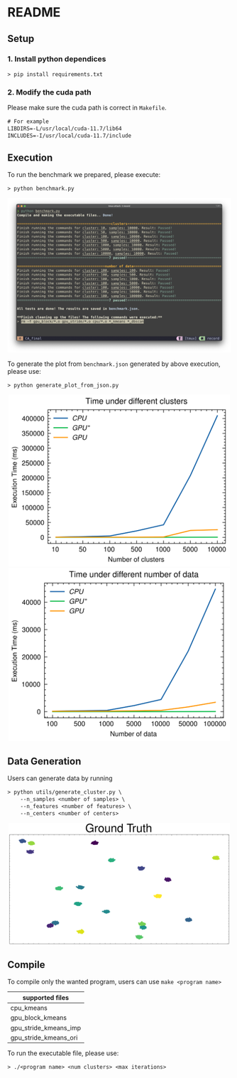 # README

## Setup

### 1. Install python dependices

```shell
> pip install requirements.txt
```

### 2. Modify the cuda path

Please make sure the cuda path is correct in `Makefile`.

```shell
# For example
LIBDIRS=-L/usr/local/cuda-11.7/lib64
INCLUDES=-I/usr/local/cuda-11.7/include
```

## Execution

To run the benchmark we prepared, please execute:

```shell
> python benchmark.py
```

![example](assets/benchmark.png)

To generate the plot from `benchmark.json` generated by above execution, please use:

```shell
> python generate_plot_from_json.py
```

<p align="center">
    <img src="plot/clusters.png "width=500  alt=cluster/>
    <img src="plot/number_of_data.png" width=500 alt=num_data />
</p>

## Data Generation

Users can generate data by running

```shell
> python utils/generate_cluster.py \
    --n_samples <number of samples> \ 
    --n_features <number of features> \ 
    --n_centers <number of centers>
```

<p align="center">
<img src="plot/gd.png" alt="generate example" width=500 />
</p>

## Compile

To compile only the wanted program, users can use `make <program name>`

| supported files       |
| --------------------- |
| cpu_kmeans            |
| gpu_block_kmeans      |
| gpu_stride_kmeans_imp |
| gpu_stride_kmeans_ori |

To run the executable file, please use:

```shell
> ./<program name> <num clusters> <max iterations>
```
